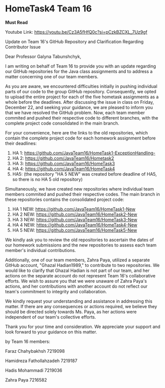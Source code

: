 # HomeTask4 Team 16

****Must Read****

Youtube Link: https://youtu.be/Cz3A5fHfQ0c?si=pCzkBZCXL_7Uz9gf

Update on Team 16's GitHub Repository and Clarification Regarding Contributor Issue

Dear Professor Galyna Tabunshchyk,

I am writing on behalf of Team 16 to provide you with an update regarding our GitHub repositories for the Java class assignments and to address a matter concerning one of our team members.

As you are aware, we encountered difficulties initially in pushing individual parts of our code to the group GitHub repository. Consequently, we opted to upload the entire project for each of the five hometask assignments as a whole before the deadlines. After discussing the issue in class on Friday, December 22, and seeking your guidance, we are pleased to inform you that we have resolved the GitHub problem. Now, each team member commited and pushed their respective code to different branches, with the complete project code consolidated in the main branch.

For your convenience, here are the links to the old repositories, which contain the complete project code for each homework assignment before their deadlines:

1. HA 1: https://github.com/JavaTeam16/HomeTask1-ExceptionHandling-
2. HA 2: https://github.com/JavaTeam16/Hometask2
3. HA 3: https://github.com/JavaTeam16/HomeTask3
4. HA 4: https://github.com/JavaTeam16/HomeTask4
5. HA5: (the repository "HA 5 NEW" was created before deadline of HA5, so there is no HA 5 old repository)

Simultaneously, we have created new repositories where individual team members commited and pushed their respective codes. The main branch in these repositories contains the consolidated project code:

1. HA 1 NEW: https://github.com/JavaTeam16/HomeTask1-New
2. HA 2 NEW: https://github.com/JavaTeam16/HomeTask2-New
3. HA 3 NEW: https://github.com/JavaTeam16/HomeTask3-New
4. HA 4 NEW: https://github.com/JavaTeam16/HomeTask4-New
5. HA 5 NEW: https://github.com/JavaTeam16/HomeTask5-New 

We kindly ask you to review the old repositories to ascertain the dates of our homework submissions and the new repositories to assess each team member's individual contributions.

Additionally, one of our team members, Zahra Paya, utilized a separate GitHub account, "Ghazal Hadian1989," to contribute to two repositories. We would like to clarify that Ghazal Hadian is not part of our team, and her actions on the separate account do not represent Team 16's collaborative efforts. We wish to assure you that we were unaware of Zahra Paya's actions, and her contributions with another account do not reflect our team's commitment to integrity and collaboration.

We kindly request your understanding and assistance in addressing this matter. If there are any consequences or actions required, we believe they should be directed solely towards Ms. Paya, as her actions were independent of our team's collective efforts.

Thank you for your time and consideration. We appreciate your support and look forward to your guidance on this matter.


by Team 16 members:

Faraz Chahybakhsh 7219098

Hamidreza Fathollahzadeh 7219187

Hadis Mohammadi 7219036

Zahra Paya 7216582

